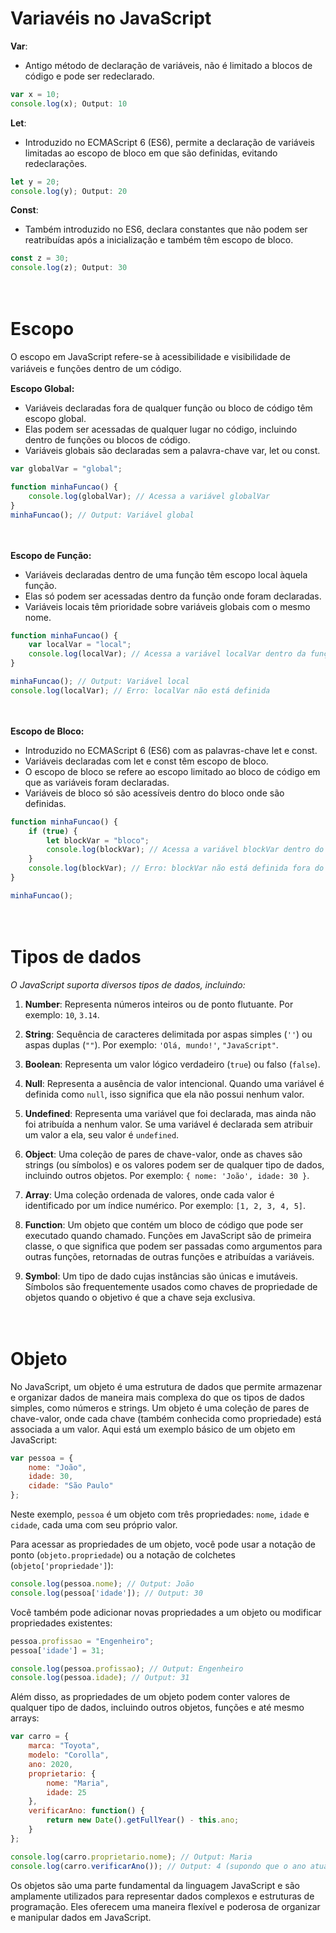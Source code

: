 # Variavéis no JavaScript

**Var**: 
- Antigo método de declaração de variáveis, não é limitado a blocos de código e pode ser redeclarado.


```javascript
var x = 10;
console.log(x); Output: 10
```

**Let**: 
- Introduzido no ECMAScript 6 (ES6), permite a declaração de variáveis limitadas ao escopo de bloco em que são definidas, evitando redeclarações.

```javascript
let y = 20;
console.log(y); Output: 20
```

**Const**: 
- Também introduzido no ES6, declara constantes que não podem ser reatribuídas após a inicialização e também têm escopo de bloco.

```javascript
const z = 30;
console.log(z); Output: 30
```
ㅤ
# Escopo
O escopo em JavaScript refere-se à acessibilidade e visibilidade de variáveis e funções dentro de um código.
ㅤ

**Escopo Global:** 
- Variáveis declaradas fora de qualquer função ou bloco de código têm escopo global.
- Elas podem ser acessadas de qualquer lugar no código, incluindo dentro de funções ou blocos de código.
- Variáveis globais são declaradas sem a palavra-chave var, let ou const.
  
```javascript
var globalVar = "global";

function minhaFuncao() {
    console.log(globalVar); // Acessa a variável globalVar
}
minhaFuncao(); // Output: Variável global
```

ㅤ

**Escopo de Função:** 
- Variáveis declaradas dentro de uma função têm escopo local àquela função.
- Elas só podem ser acessadas dentro da função onde foram declaradas.
- Variáveis locais têm prioridade sobre variáveis globais com o mesmo nome.
```javascript
function minhaFuncao() {
    var localVar = "local";
    console.log(localVar); // Acessa a variável localVar dentro da função
}

minhaFuncao(); // Output: Variável local
console.log(localVar); // Erro: localVar não está definida
```
ㅤ

**Escopo de Bloco:**
- Introduzido no ECMAScript 6 (ES6) com as palavras-chave let e const.
- Variáveis declaradas com let e const têm escopo de bloco.
- O escopo de bloco se refere ao escopo limitado ao bloco de código em que as variáveis foram declaradas.
- Variáveis de bloco só são acessíveis dentro do bloco onde são definidas.
  
```javascript
function minhaFuncao() {
    if (true) {
        let blockVar = "bloco";
        console.log(blockVar); // Acessa a variável blockVar dentro do bloco
    }
    console.log(blockVar); // Erro: blockVar não está definida fora do bloco
}

minhaFuncao();
```
ㅤ

# Tipos de dados
  _O JavaScript suporta diversos tipos de dados, incluindo:_

1. **Number**: Representa números inteiros ou de ponto flutuante. Por exemplo: `10`, `3.14`.

2. **String**: Sequência de caracteres delimitada por aspas simples (`''`) ou aspas duplas (`""`). Por exemplo: `'Olá, mundo!'`, `"JavaScript"`.

3. **Boolean**: Representa um valor lógico verdadeiro (`true`) ou falso (`false`).

4. **Null**: Representa a ausência de valor intencional. Quando uma variável é definida como `null`, isso significa que ela não possui nenhum valor.

5. **Undefined**: Representa uma variável que foi declarada, mas ainda não foi atribuída a nenhum valor. Se uma variável é declarada sem atribuir um valor a ela, seu valor é `undefined`.

6. **Object**: Uma coleção de pares de chave-valor, onde as chaves são strings (ou símbolos) e os valores podem ser de qualquer tipo de dados, incluindo outros objetos. Por exemplo: `{ nome: 'João', idade: 30 }`.

7. **Array**: Uma coleção ordenada de valores, onde cada valor é identificado por um índice numérico. Por exemplo: `[1, 2, 3, 4, 5]`.

8. **Function**: Um objeto que contém um bloco de código que pode ser executado quando chamado. Funções em JavaScript são de primeira classe, o que significa que podem ser passadas como argumentos para outras funções, retornadas de outras funções e atribuídas a variáveis.

9.  **Symbol**: Um tipo de dado cujas instâncias são únicas e imutáveis. Símbolos são frequentemente usados como chaves de propriedade de objetos quando o objetivo é que a chave seja exclusiva.

ㅤ
# Objeto

No JavaScript, um objeto é uma estrutura de dados que permite armazenar e organizar dados de maneira mais complexa do que os tipos de dados simples, como números e strings. Um objeto é uma coleção de pares de chave-valor, onde cada chave (também conhecida como propriedade) está associada a um valor. Aqui está um exemplo básico de um objeto em JavaScript:

```javascript
var pessoa = {
    nome: "João",
    idade: 30,
    cidade: "São Paulo"
};
```

Neste exemplo, `pessoa` é um objeto com três propriedades: `nome`, `idade` e `cidade`, cada uma com seu próprio valor.

Para acessar as propriedades de um objeto, você pode usar a notação de ponto (`objeto.propriedade`) ou a notação de colchetes (`objeto['propriedade']`):

```javascript
console.log(pessoa.nome); // Output: João
console.log(pessoa['idade']); // Output: 30
```

Você também pode adicionar novas propriedades a um objeto ou modificar propriedades existentes:

```javascript
pessoa.profissao = "Engenheiro";
pessoa['idade'] = 31;

console.log(pessoa.profissao); // Output: Engenheiro
console.log(pessoa.idade); // Output: 31
```

Além disso, as propriedades de um objeto podem conter valores de qualquer tipo de dados, incluindo outros objetos, funções e até mesmo arrays:

```javascript
var carro = {
    marca: "Toyota",
    modelo: "Corolla",
    ano: 2020,
    proprietario: {
        nome: "Maria",
        idade: 25
    },
    verificarAno: function() {
        return new Date().getFullYear() - this.ano;
    }
};

console.log(carro.proprietario.nome); // Output: Maria
console.log(carro.verificarAno()); // Output: 4 (supondo que o ano atual seja 2024)
```

Os objetos são uma parte fundamental da linguagem JavaScript e são amplamente utilizados para representar dados complexos e estruturas de programação. Eles oferecem uma maneira flexível e poderosa de organizar e manipular dados em JavaScript.

